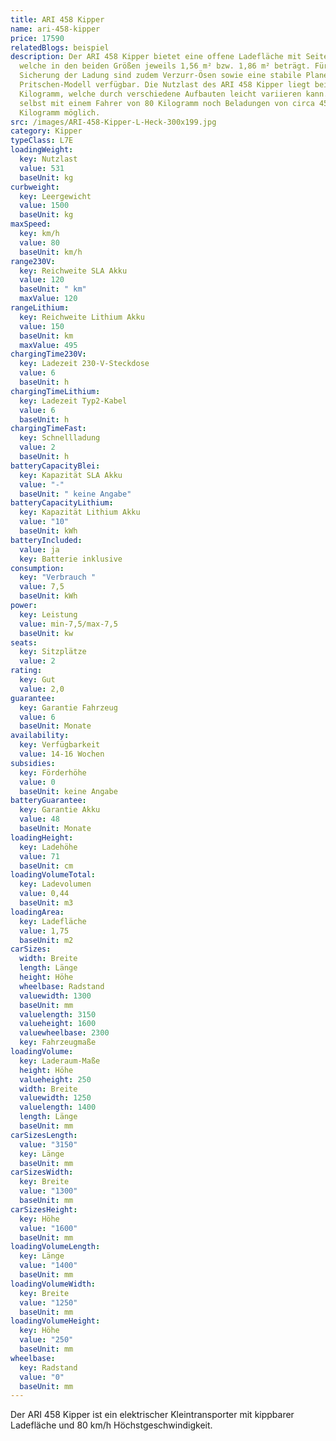 ```yaml
---
title: ARI 458 Kipper
name: ari-458-kipper
price: 17590
relatedBlogs: beispiel
description: Der ARI 458 Kipper bietet eine offene Ladefläche mit Seitenwänden,
  welche in den beiden Größen jeweils 1,56 m² bzw. 1,86 m² beträgt. Für die
  Sicherung der Ladung sind zudem Verzurr-Ösen sowie eine stabile Plane für das
  Pritschen-Modell verfügbar. Die Nutzlast des ARI 458 Kipper liegt bei rund 530
  Kilogramm, welche durch verschiedene Aufbauten leicht variieren kann. So sind
  selbst mit einem Fahrer von 80 Kilogramm noch Beladungen von circa 450
  Kilogramm möglich.
src: /images/ARI-458-Kipper-L-Heck-300x199.jpg
category: Kipper
typeClass: L7E
loadingWeight:
  key: Nutzlast
  value: 531
  baseUnit: kg
curbweight:
  key: Leergewicht
  value: 1500
  baseUnit: kg
maxSpeed:
  key: km/h
  value: 80
  baseUnit: km/h
range230V:
  key: Reichweite SLA Akku
  value: 120
  baseUnit: " km"
  maxValue: 120
rangeLithium:
  key: Reichweite Lithium Akku
  value: 150
  baseUnit: km
  maxValue: 495
chargingTime230V:
  key: Ladezeit 230-V-Steckdose
  value: 6
  baseUnit: h
chargingTimeLithium:
  key: Ladezeit Typ2-Kabel
  value: 6
  baseUnit: h
chargingTimeFast:
  key: Schnellladung
  value: 2
  baseUnit: h
batteryCapacityBlei:
  key: Kapazität SLA Akku
  value: "-"
  baseUnit: " keine Angabe"
batteryCapacityLithium:
  key: Kapazität Lithium Akku
  value: "10"
  baseUnit: kWh
batteryIncluded:
  value: ja
  key: Batterie inklusive
consumption:
  key: "Verbrauch "
  value: 7,5
  baseUnit: kWh
power:
  key: Leistung
  value: min-7,5/max-7,5
  baseUnit: kw
seats:
  key: Sitzplätze
  value: 2
rating:
  key: Gut
  value: 2,0
guarantee:
  key: Garantie Fahrzeug
  value: 6
  baseUnit: Monate
availability:
  key: Verfügbarkeit
  value: 14-16 Wochen
subsidies:
  key: Förderhöhe
  value: 0
  baseUnit: keine Angabe
batteryGuarantee:
  key: Garantie Akku
  value: 48
  baseUnit: Monate
loadingHeight:
  key: Ladehöhe
  value: 71
  baseUnit: cm
loadingVolumeTotal:
  key: Ladevolumen
  value: 0,44
  baseUnit: m3
loadingArea:
  key: Ladefläche
  value: 1,75
  baseUnit: m2
carSizes:
  width: Breite
  length: Länge
  height: Höhe
  wheelbase: Radstand
  valuewidth: 1300
  baseUnit: mm
  valuelength: 3150
  valueheight: 1600
  valuewheelbase: 2300
  key: Fahrzeugmaße
loadingVolume:
  key: Laderaum-Maße
  height: Höhe
  valueheight: 250
  width: Breite
  valuewidth: 1250
  valuelength: 1400
  length: Länge
  baseUnit: mm
carSizesLength:
  value: "3150"
  key: Länge
  baseUnit: mm
carSizesWidth:
  key: Breite
  value: "1300"
  baseUnit: mm
carSizesHeight:
  key: Höhe
  value: "1600"
  baseUnit: mm
loadingVolumeLength:
  key: Länge
  value: "1400"
  baseUnit: mm
loadingVolumeWidth:
  key: Breite
  value: "1250"
  baseUnit: mm
loadingVolumeHeight:
  key: Höhe
  value: "250"
  baseUnit: mm
wheelbase:
  key: Radstand
  value: "0"
  baseUnit: mm
---
```


Der ARI 458 Kipper ist ein elektrischer Kleintransporter mit kippbarer Ladefläche und 80 km/h Höchstgeschwindigkeit.
